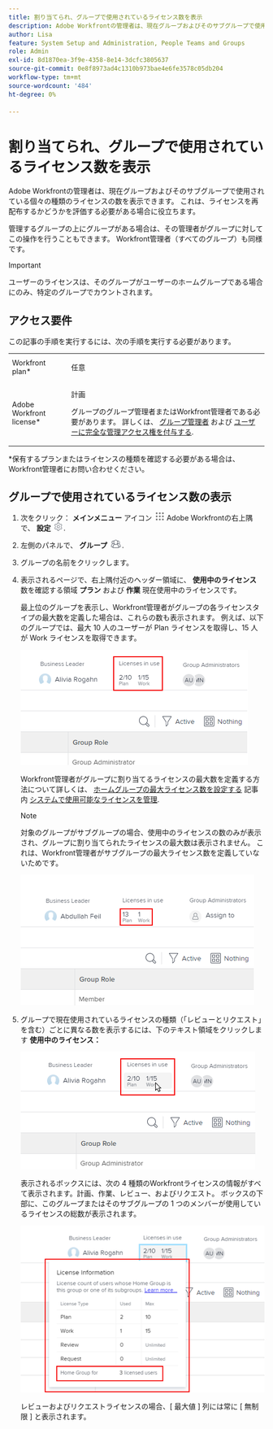 ```yaml
---
title: 割り当てられ、グループで使用されているライセンス数を表示
description: Adobe Workfrontの管理者は、現在グループおよびそのサブグループで使用されている個々の種類のライセンスの数を表示できます。 これは、ライセンスを再配布するかどうかを評価する必要がある場合に役立ちます。
author: Lisa
feature: System Setup and Administration, People Teams and Groups
role: Admin
exl-id: 8d1870ea-3f9e-4358-8e14-3dcfc3805637
source-git-commit: 0e8f8973ad4c1310b973bae4e6fe3578c05db204
workflow-type: tm+mt
source-wordcount: '484'
ht-degree: 0%

---
```


# 割り当てられ、グループで使用されているライセンス数を表示

Adobe Workfrontの管理者は、現在グループおよびそのサブグループで使用されている個々の種類のライセンスの数を表示できます。 これは、ライセンスを再配布するかどうかを評価する必要がある場合に役立ちます。

管理するグループの上にグループがある場合は、その管理者がグループに対してこの操作を行うこともできます。 Workfront管理者（すべてのグループ）も同様です。

>[!IMPORTANT]
>
>ユーザーのライセンスは、そのグループがユーザーのホームグループである場合にのみ、特定のグループでカウントされます。

## アクセス要件

この記事の手順を実行するには、次の手順を実行する必要があります。

<table style="table-layout:auto"> 
 <col> 
 <col> 
 <tbody> 
  <tr> 
   <td role="rowheader">Workfront plan*</td> 
   <td> <p>任意</p> </td> 
  </tr> 
  <tr> 
   <td role="rowheader">Adobe Workfront license*</td> 
   <td> <p>計画 </p> <p>グループのグループ管理者またはWorkfront管理者である必要があります。 詳しくは、 <a href="../../../administration-and-setup/manage-groups/group-roles/group-administrators.md" class="MCXref xref">グループ管理者</a> および <a href="../../../administration-and-setup/add-users/configure-and-grant-access/grant-a-user-full-administrative-access.md" class="MCXref xref">ユーザーに完全な管理アクセス権を付与する</a>.</p> </td> 
  </tr> 
 </tbody> 
</table>

&#42;保有するプランまたはライセンスの種類を確認する必要がある場合は、Workfront管理者にお問い合わせください。

## グループで使用されているライセンス数の表示

1. 次をクリック： **メインメニュー** アイコン ![](assets/main-menu-icon.png) Adobe Workfrontの右上隅で、 **設定** ![](assets/gear-icon-settings.png).

1. 左側のパネルで、 **グループ** ![](assets/groups-icon.png).

1. グループの名前をクリックします。
1. 表示されるページで、右上隅付近のヘッダー領域に、 **使用中のライセンス** 数を確認する領域 **プラン** および **作業** 現在使用中のライセンスです。

   最上位のグループを表示し、Workfront管理者がグループの各ライセンスタイプの最大数を定義した場合は、これらの数も表示されます。 例えば、以下のグループでは、最大 10 人のユーザーが Plan ライセンスを取得し、15 人が Work ライセンスを取得できます。

   ![](assets/licenses-used-allocated.png)

   Workfront管理者がグループに割り当てるライセンスの最大数を定義する方法について詳しくは、 [ホームグループの最大ライセンス数を設定する](../../../administration-and-setup/get-started-wf-administration/manage-available-licenses-in-your-system.md#set) 記事内 [システムで使用可能なライセンスを管理](../../../administration-and-setup/get-started-wf-administration/manage-available-licenses-in-your-system.md).

   >[!NOTE]
   >
   >対象のグループがサブグループの場合、使用中のライセンスの数のみが表示され、グループに割り当てられたライセンスの最大数は表示されません。 これは、Workfront管理者がサブグループの最大ライセンス数を定義していないためです。
   >
   >![](assets/subgroup-used-licenses-only.png)

1. グループで現在使用されているライセンスの種類（「レビューとリクエスト」を含む）ごとに異なる数を表示するには、下のテキスト領域をクリックします **使用中のライセンス：**

   ![](assets/click-text-to-see-more.png)

   表示されるボックスには、次の 4 種類のWorkfrontライセンスの情報がすべて表示されます。計画、作業、レビュー、およびリクエスト。 ボックスの下部に、このグループまたはそのサブグループの 1 つのメンバーが使用しているライセンスの総数が表示されます。

   ![](assets/more-license-info.png)

   レビューおよびリクエストライセンスの場合、[ 最大値 ] 列には常に [ 無制限 ] と表示されます。
